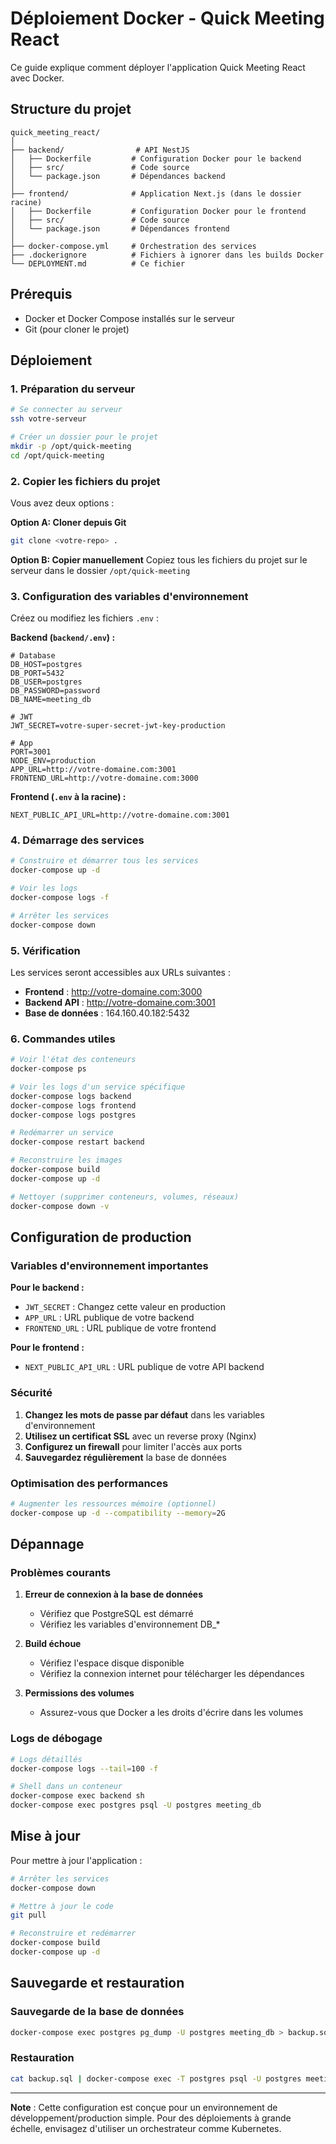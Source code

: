 # Déploiement Docker - Quick Meeting React

Ce guide explique comment déployer l'application Quick Meeting React avec Docker.

## Structure du projet

```
quick_meeting_react/
│
├── backend/                # API NestJS
│   ├── Dockerfile         # Configuration Docker pour le backend
│   ├── src/               # Code source
│   └── package.json       # Dépendances backend
│
├── frontend/              # Application Next.js (dans le dossier racine)
│   ├── Dockerfile         # Configuration Docker pour le frontend
│   ├── src/               # Code source
│   └── package.json       # Dépendances frontend
│
├── docker-compose.yml     # Orchestration des services
├── .dockerignore          # Fichiers à ignorer dans les builds Docker
└── DEPLOYMENT.md          # Ce fichier
```

## Prérequis

- Docker et Docker Compose installés sur le serveur
- Git (pour cloner le projet)

## Déploiement

### 1. Préparation du serveur

```bash
# Se connecter au serveur
ssh votre-serveur

# Créer un dossier pour le projet
mkdir -p /opt/quick-meeting
cd /opt/quick-meeting
```

### 2. Copier les fichiers du projet

Vous avez deux options :

**Option A: Cloner depuis Git**
```bash
git clone <votre-repo> .
```

**Option B: Copier manuellement**
Copiez tous les fichiers du projet sur le serveur dans le dossier `/opt/quick-meeting`

### 3. Configuration des variables d'environnement

Créez ou modifiez les fichiers `.env` :

**Backend (`backend/.env`) :**
```env
# Database
DB_HOST=postgres
DB_PORT=5432
DB_USER=postgres
DB_PASSWORD=password
DB_NAME=meeting_db

# JWT
JWT_SECRET=votre-super-secret-jwt-key-production

# App
PORT=3001
NODE_ENV=production
APP_URL=http://votre-domaine.com:3001
FRONTEND_URL=http://votre-domaine.com:3000
```

**Frontend (`.env` à la racine) :**
```env
NEXT_PUBLIC_API_URL=http://votre-domaine.com:3001
```

### 4. Démarrage des services

```bash
# Construire et démarrer tous les services
docker-compose up -d

# Voir les logs
docker-compose logs -f

# Arrêter les services
docker-compose down
```

### 5. Vérification

Les services seront accessibles aux URLs suivantes :
- **Frontend** : http://votre-domaine.com:3000
- **Backend API** : http://votre-domaine.com:3001
- **Base de données** : 164.160.40.182:5432

### 6. Commandes utiles

```bash
# Voir l'état des conteneurs
docker-compose ps

# Voir les logs d'un service spécifique
docker-compose logs backend
docker-compose logs frontend
docker-compose logs postgres

# Redémarrer un service
docker-compose restart backend

# Reconstruire les images
docker-compose build
docker-compose up -d

# Nettoyer (supprimer conteneurs, volumes, réseaux)
docker-compose down -v
```

## Configuration de production

### Variables d'environnement importantes

**Pour le backend :**
- `JWT_SECRET` : Changez cette valeur en production
- `APP_URL` : URL publique de votre backend
- `FRONTEND_URL` : URL publique de votre frontend

**Pour le frontend :**
- `NEXT_PUBLIC_API_URL` : URL publique de votre API backend

### Sécurité

1. **Changez les mots de passe par défaut** dans les variables d'environnement
2. **Utilisez un certificat SSL** avec un reverse proxy (Nginx)
3. **Configurez un firewall** pour limiter l'accès aux ports
4. **Sauvegardez régulièrement** la base de données

### Optimisation des performances

```bash
# Augmenter les ressources mémoire (optionnel)
docker-compose up -d --compatibility --memory=2G
```

## Dépannage

### Problèmes courants

1. **Erreur de connexion à la base de données**
   - Vérifiez que PostgreSQL est démarré
   - Vérifiez les variables d'environnement DB_*

2. **Build échoue**
   - Vérifiez l'espace disque disponible
   - Vérifiez la connexion internet pour télécharger les dépendances

3. **Permissions des volumes**
   - Assurez-vous que Docker a les droits d'écrire dans les volumes

### Logs de débogage

```bash
# Logs détaillés
docker-compose logs --tail=100 -f

# Shell dans un conteneur
docker-compose exec backend sh
docker-compose exec postgres psql -U postgres meeting_db
```

## Mise à jour

Pour mettre à jour l'application :

```bash
# Arrêter les services
docker-compose down

# Mettre à jour le code
git pull

# Reconstruire et redémarrer
docker-compose build
docker-compose up -d
```

## Sauvegarde et restauration

### Sauvegarde de la base de données

```bash
docker-compose exec postgres pg_dump -U postgres meeting_db > backup.sql
```

### Restauration

```bash
cat backup.sql | docker-compose exec -T postgres psql -U postgres meeting_db
```

---

**Note** : Cette configuration est conçue pour un environnement de développement/production simple. Pour des déploiements à grande échelle, envisagez d'utiliser un orchestrateur comme Kubernetes.